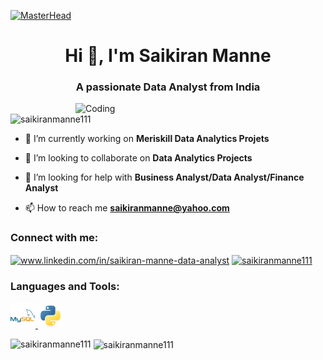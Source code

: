 [![MasterHead](https://synder.com/blog/wp-content/uploads/sites/5/2023/04/data-driven-analytics-and-why-its-important-1024x317.jpg)](https://saikiranmanne111.io)

<h1 align="center">Hi 👋, I'm Saikiran Manne</h1>
<h3 align="center">A passionate Data Analyst from India</h3>
<img align="right" alt="Coding" width="400" src="https://camo.githubusercontent.com/f8890b3836e5c774ccf3074efabcd95f31dbce1fcf4e0ed8a696f8b43f959eae/68747470733a2f2f696e646f616e616c79746963612e636f6d2f7374617469632f696d616765732f646174612d736369656e63652d322e676966">

<p align="left"> <img src="https://komarev.com/ghpvc/?username=saikiranmanne111&label=Profile%20views&color=0e75b6&style=flat" alt="saikiranmanne111" /> </p>

- 🔭 I’m currently working on **Meriskill Data Analytics Projets**

- 👯 I’m looking to collaborate on **Data Analytics Projects**

- 🤝 I’m looking for help with **Business Analyst/Data Analyst/Finance Analyst**

- 📫 How to reach me **saikiranmanne@yahoo.com**

<h3 align="left">Connect with me:</h3>
<p align="left">
<a href="https://linkedin.com/in/www.linkedin.com/in/saikiran-manne-data-analyst" target="blank"><img align="center" src="https://raw.githubusercontent.com/rahuldkjain/github-profile-readme-generator/master/src/images/icons/Social/linked-in-alt.svg" alt="www.linkedin.com/in/saikiran-manne-data-analyst" height="30" width="40" /></a>
<a href="https://kaggle.com/saikiranmanne111" target="blank"><img align="center" src="https://raw.githubusercontent.com/rahuldkjain/github-profile-readme-generator/master/src/images/icons/Social/kaggle.svg" alt="saikiranmanne111" height="30" width="40" /></a>
</p>

<h3 align="left">Languages and Tools:</h3>
  <a href="https://www.mysql.com/" target="_blank" rel="noreferrer"> <img src="https://raw.githubusercontent.com/devicons/devicon/master/icons/mysql/mysql-original-wordmark.svg" alt="mysql" width="40" height="40"/> </a> <a href="https://www.python.org" target="_blank" rel="noreferrer"> <img src="https://raw.githubusercontent.com/devicons/devicon/master/icons/python/python-original.svg" alt="python" width="40" height="40"/> </a> </p>

<p><img align="left" src="https://github-readme-stats.vercel.app/api/top-langs?username=saikiranmanne111&show_icons=true&locale=en&layout=compact" alt="saikiranmanne111" /></p>

<p>&nbsp;<img align="center" src="https://github-readme-stats.vercel.app/api?username=saikiranmanne111&show_icons=true&locale=en" alt="saikiranmanne111" /></p>
